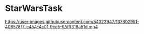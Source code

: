 # StarWarsTask 

https://user-images.githubusercontent.com/54323947/137802951-406578f7-c454-4c0f-9cc5-95fff318a51d.mp4

